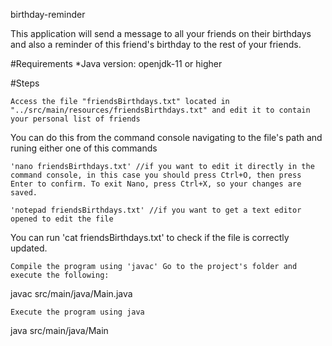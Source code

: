 birthday-reminder

This application will send a message to all your friends on their birthdays and also a reminder of this friend's birthday to the rest of your friends.

#Requirements *Java version: openjdk-11 or higher

#Steps

    Access the file "friendsBirthdays.txt" located in "../src/main/resources/friendsBirthdays.txt" and edit it to contain your personal list of friends

You can do this from the command console navigating to the file's path and runing either one of this commands

    'nano friendsBirthdays.txt' //if you want to edit it directly in the command console, in this case you should press Ctrl+O, then press Enter to confirm. To exit Nano, press Ctrl+X, so your changes are saved.

    'notepad friendsBirthdays.txt' //if you want to get a text editor opened to edit the file

You can run 'cat friendsBirthdays.txt' to check if the file is correctly updated.

    Compile the program using 'javac' Go to the project's folder and execute the following:

javac src/main/java/Main.java

    Execute the program using java

java src/main/java/Main
